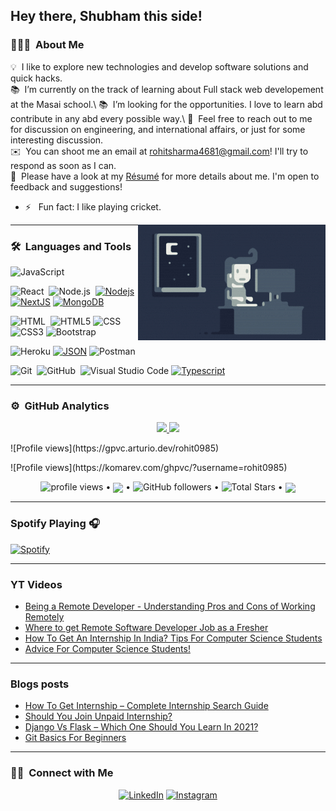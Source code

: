 ## Hey there, Shubham this side!

### 👨🏻‍💻 &nbsp;About Me

💡 &nbsp;I like to explore new technologies and develop software solutions and quick hacks.\
📚 &nbsp;I’m currently on the track of learning about Full stack web developement at the Masai school.\ 
📚 &nbsp;I’m looking for the opportunities. I love to learn abd contribute in any abd every possible way.\ 
💬 &nbsp;Feel free to reach out to me for discussion on engineering, and international affairs, or just for some interesting discussion.\
✉️ &nbsp;You can shoot me an email at rohitsharma4681@gmail.com! I'll try to respond as soon as I can.\
📄 &nbsp;Please have a look at my [Résumé](https://drive.google.com/file/d/1mWHFQCdL8PcZXYp8lttgqMNo3MDEFrCX/view?usp=sharing) for more details about me. I'm open to feedback and suggestions!
- ⚡️ &nbsp; Fun fact: I like playing cricket.

<img alt="Night Coding" src="https://raw.githubusercontent.com/AVS1508/AVS1508/master/assets/Night-Coding.gif" align="right"/>

---

### 🛠 &nbsp;Languages and Tools

  
  ![JavaScript](https://img.shields.io/badge/-JavaScript-333333?style=flat&logo=javascript) 

  ![React](https://img.shields.io/badge/-React-05122A?style=flat&logo=react)&nbsp;
![Node.js](https://img.shields.io/badge/-Node.js-05122A?style=flat&logo=node.js)&nbsp;
[![Nodejs](https://img.shields.io/badge/-Nodejs-green?style=flat&logo=Node.js&link=https://github.com/BRdhanani)](https://github.com/BRdhanani) 
  [![NextJS](https://img.shields.io/badge/-NextJS-black?style=flat&logo=nextjs&link=https://github.com/BRdhanani)](https://github.com/BRdhanani)
[![MongoDB](https://img.shields.io/badge/-MongoDB-FCA121?style=flat&logo=mongodb&link=https://github.com/BRdhanani)](https://gitlab.com/BRdhanani) 

![HTML](https://img.shields.io/badge/-HTML-05122A?style=flat&logo=HTML5)&nbsp;
  ![HTML5](https://img.shields.io/badge/-HTML5-333333?style=flat&logo=HTML5)
![CSS](https://img.shields.io/badge/-CSS-05122A?style=flat&logo=CSS3&logoColor=1572B6)&nbsp;
![CSS3](https://img.shields.io/badge/-CSS3-%231572B6?style=flat-square&logo=css3)
  ![Bootstrap](https://img.shields.io/badge/-Bootstrap-333333?style=flat&logo=bootstrap&logoColor=563D7C)
 
  ![Heroku](https://img.shields.io/badge/-Heroku-430098?style=flat&logo=heroku)
[![JSON](https://img.shields.io/badge/-json-02569B?style=flat&logo=json&link=https://github.com/BRdhanani)](https://github.com/BRdhanani)
  ![Postman](https://img.shields.io/badge/-Postman-000000?style=flat&logo=postman)

![Git](https://img.shields.io/badge/-Git-05122A?style=flat&logo=git)&nbsp;
![GitHub](https://img.shields.io/badge/-GitHub-05122A?style=flat&logo=github)&nbsp;
  ![Visual Studio Code](https://img.shields.io/badge/-Visual%20Studio%20Code-333333?style=flat&logo=visual-studio-code&logoColor=007ACC)
[![Typescript](https://img.shields.io/badge/-TypeScript-white?style=flat&logo=typescript&link=https://github.com/BRdhanani)](https://github.com/BRdhanani)

  

---

### ⚙️ &nbsp;GitHub Analytics

<p align="center">
<a href="https://github.com/rohit">
  <img height="180em" src="https://github-readme-stats-eight-theta.vercel.app/api?username=rohit&show_icons=true&theme=buefy&include_all_commits=true&count_private=true"/>
  <img height="180em" src="https://github-readme-stats-eight-theta.vercel.app/api/top-langs/?username=rohit&layout=compact&langs_count=8&theme=buefy"/>
</a>
</p>

<p>
![Profile views](https://gpvc.arturio.dev/rohit0985)
</p>
<p>
![Profile views](https://komarev.com/ghpvc/?username=rohit0985)
</p>


<p align="center">
  <img src="https://gpvc.arturio.dev/rohit0985" alt="profile views"> •  <img align="center" src="https://img.shields.io/badge/Profile%20Views-235-blue"> •
  <img alt="GitHub followers" src="https://img.shields.io/github/followers/rohit0985?label=Followers&style=social"> •   
  <img src="https://img.shields.io/github/stars/rohit0985?label=Stars" alt="Total Stars"> • <img align="center" src="https://img.shields.io/badge/In%20all%20github%20repositories%20I%20have%20written-8372%20lines%20of%20code-blue">
</p>

---

### Spotify Playing 🎧
[![Spotify](https://novatorem.visualbean.vercel.app/api/spotify)](https://open.spotify.com/user/1112981871)

---

### YT Videos

<!-- YT-Video-LIST:START -->
- [Being a Remote Developer - Understanding Pros and Cons of Working Remotely](https://www.youtube.com/watch?v=lAsmBDVPmEU)
- [Where to get Remote Software Developer Job as a Fresher](https://www.youtube.com/watch?v=n-nbwb6s7ZE)
- [How To Get An Internship In India? Tips For Computer Science Students](https://www.youtube.com/watch?v=F3kv-gpQPEA)
- [Advice For Computer Science Students!](https://www.youtube.com/watch?v=OKXsaiwjx5M)
<!-- YT-Video-LIST:END -->

---

### Blogs posts

<!-- BLOG-POST-LIST:START -->
- [How To Get Internship – Complete Internship Search Guide](https://blog.unwiredlearning.com/complete-internship-guide)
- [Should You Join Unpaid Internship?](https://blog.unwiredlearning.com/unpaid-internship/)
- [Django Vs Flask – Which One Should You Learn In 2021?](https://blog.unwiredlearning.com/django-vs-flask)
- [Git Basics For Beginners](https://unwiredlearning.com/blog/git-basic-for-beginners/)
<!-- BLOG-POST-LIST:END -->

---

### 🤝🏻 &nbsp;Connect with Me 

<p align="center">
<a href="https://www.linkedin.com/in/rohit-kumar-70622123a/"><img alt="LinkedIn" src="https://img.shields.io/badge/linkedin-shubhamsarda-blue"></a>
<a href="https://www.instagram.com/rohit.57/"><img alt="Instagram" src="https://img.shields.io/badge/instagram-shubham.ul-red"></a>

<!-- <a href="https://twitter.com/shubham_ul"><img alt="Twitter" src="https://img.shields.io/badge/twitter-shubham__ul-blue"></a>
<a href="https://www.unwiredlearning.com/"><img alt="Website" src="https://img.shields.io/badge/website-unwiredlearning.com-green"></a> -->
</p>
